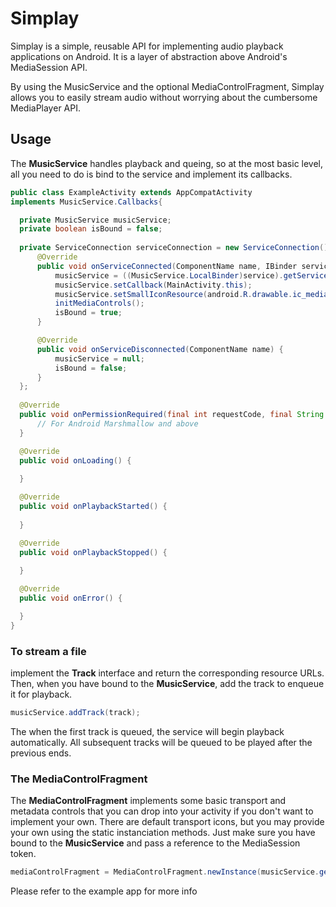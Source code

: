 # Simplay
Simplay is a simple, reusable API for implementing audio playback applications on Android. It is a layer of abstraction above Android's MediaSession API.

By using the MusicService and the optional MediaControlFragment, Simplay allows you to easily stream audio without worrying about the cumbersome MediaPlayer API.

## Usage
The <b>MusicService</b> handles playback and queing, so at the most basic level, all you need to do is bind to the service and implement its callbacks.

```java
public class ExampleActivity extends AppCompatActivity 
implements MusicService.Callbacks{

  private MusicService musicService;
  private boolean isBound = false;
    
  private ServiceConnection serviceConnection = new ServiceConnection() {
      @Override
      public void onServiceConnected(ComponentName name, IBinder service) {
          musicService = ((MusicService.LocalBinder)service).getService();
          musicService.setCallback(MainActivity.this);
          musicService.setSmallIconResource(android.R.drawable.ic_media_play);
          initMediaControls();
          isBound = true;
      }

      @Override
      public void onServiceDisconnected(ComponentName name) {
          musicService = null;
          isBound = false;
      }
  };
  
  @Override
  public void onPermissionRequired(final int requestCode, final String permission, String rationale) {
      // For Android Marshmallow and above
  }

  @Override
  public void onLoading() {
      
  }

  @Override
  public void onPlaybackStarted() {
      
  }

  @Override
  public void onPlaybackStopped() {
      
  }

  @Override
  public void onError() {

  }
}
```

### To stream a file
implement the <b>Track</b> interface and return the corresponding resource URLs. 
Then, when you have bound to the <b>MusicService</b>, add the track to enqueue it for playback.
```java
musicService.addTrack(track);
```
The when the first track is queued, the service will begin playback automatically. 
All subsequent tracks will be queued to be played after the previous ends.

### The MediaControlFragment
The <b>MediaControlFragment</b> implements some basic transport and metadata controls that you can drop into your activity if you don't want to implement your own. There are default transport icons, but you may provide your own using the static instanciation methods. Just make sure you have bound to the <b>MusicService</b> and pass a reference to the MediaSession token.
```java
mediaControlFragment = MediaControlFragment.newInstance(musicService.getMediaSessionToken());
```

Please refer to the example app for more info
